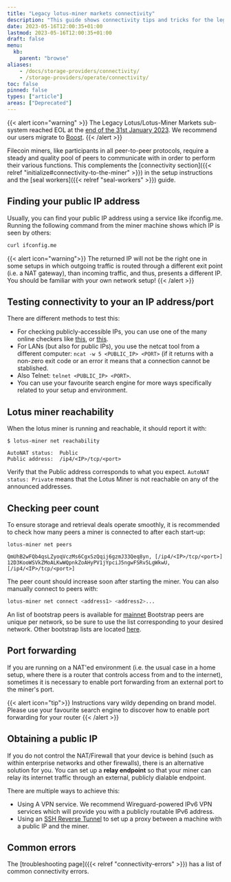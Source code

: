 ```yaml
---
title: "Legacy lotus-miner markets connectivity"
description: "This guide shows connectivity tips and tricks for the legacy lotus-miner markets"
date: 2023-05-16T12:00:35+01:00
lastmod: 2023-05-16T12:00:35+01:00
draft: false
menu:
  kb:
    parent: "browse"
aliases:
    - /docs/storage-providers/connectivity/
    - /storage-providers/operate/connectivity/
toc: false
pinned: false
types: ["article"]
areas: ["Deprecated"]
---
```


{{< alert icon="warning" >}}
 The Legacy Lotus/Lotus-Miner Markets sub-system reached EOL at the [end of the 31st January 2023](https://github.com/filecoin-project/lotus/releases/tag/v1.18.0). We recommend our users migrate to [Boost](https://boost.filecoin.io).
 {{< /alert >}}

Filecoin miners, like participants in all peer-to-peer protocols, require a steady and quality pool of peers to communicate with in order to perform their various functions. This complements the [connectivity section]({{< relref "initialize#connectivity-to-the-miner" >}}) in the setup instructions and the [seal workers]({{< relref "seal-workers" >}}) guide.

## Finding your public IP address

Usually, you can find your public IP address using a service like ifconfig.me. Running the following command from the miner machine shows which IP is seen by others:

```sh
curl ifconfig.me
```

{{< alert icon="warning">}}
The returned IP will not be the right one in some setups in which outgoing traffic is routed through a different exit point (i.e. a NAT gateway), than incoming traffic, and thus, presents a different IP. You should be familiar with your own network setup!
{{< /alert >}}

## Testing connectivity to your an IP address/port

There are different methods to test this:

- For checking publicly-accessible IPs, you can use one of the many online checkers like [this](https://www.yougetsignal.com/tools/open-ports/), or [this](https://ping.eu/port-chk).
- For LANs (but also for public IPs), you use the netcat tool from a different computer: `ncat -w 5 <PUBLIC_IP> <PORT>` (if it returns with a non-zero exit code or an error it means that a connection cannot be stablished.
- Also Telnet: `telnet <PUBLIC_IP> <PORT>`.
- You can use your favourite search engine for more ways specifically related to your setup and environment.

## Lotus miner reachability

When the lotus miner is running and reachable, it should report it with:

```shell
$ lotus-miner net reachability
```
```output
AutoNAT status:  Public
Public address:  /ip4/<IP>/tcp/<port>
```

Verify that the Public address corresponds to what you expect. `AutoNAT status: Private` means that the Lotus Miner is not reachable on any of the announced addresses.

## Checking peer count

To ensure storage and retrieval deals operate smoothly, it is recommended to check how many peers a miner is connected to after each start-up:

```shell
lotus-miner net peers
```
```output
QmUhB2wFQb4qsLZyoqVczMs6CgxSzQqij6gzmJ33Qeq8yn, [/ip4/<IP>/tcp/<port>]
12D3KooWSVkZMoALKwWQpnkZoAHyPV1jYpciJ5ngwFSRv5LgWkwU, [/ip4/<IP>/tcp/<port>]
```

The peer count should increase soon after starting the miner. You can also manually connect to peers with:

```sh
lotus-miner net connect <address1> <address2>...
```

An list of bootstrap peers is available for [mainnet](https://github.com/filecoin-project/lotus/blob/master/build/bootstrap/mainnet.pi) Bootstrap peers are unique per network, so be sure to use the list corresponding to your desired network.  Other bootstrap lists are located [here](https://github.com/filecoin-project/lotus/blob/master/build/bootstrap/).

## Port forwarding

If you are running on a NAT'ed environment (i.e. the usual case in a home setup, where there is a router that controls access from and to the internet), sometimes it is necessary to enable port forwarding from an external port to the miner's port.

{{< alert icon="tip">}}
Instructions vary wildy depending on brand model. Please use your favourite search engine to discover how to enable port forwarding for your router
{{< /alert >}}

## Obtaining a public IP

If you do not control the NAT/Firewall that your device is behind (such as within enterprise networks and other firewalls), there is an alternative solution for you. You can set up a **relay endpoint** so that your miner can relay its internet traffic through an external, publicly dialable endpoint.

There are multiple ways to achieve this:

- Using A VPN service. We recommend Wireguard-powered IPv6 VPN services which will provide you with a publicly routable IPv6 address.
- Using an [SSH Reverse Tunnel](https://www.howtogeek.com/428413/what-is-reverse-ssh-tunneling-and-how-to-use-it) to set up a proxy between a machine with a public IP and the miner.

## Common errors

The [troubleshooting page]({{< relref "connectivity-errors" >}}) has a list of common connectivity errors.
